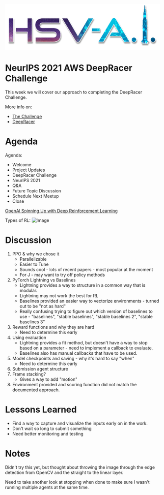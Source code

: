 ![HSV-AI Logo](https://github.com/HSV-AI/hugo-website/blob/master/static/images/logo_v9.png?raw=true)

# NeurIPS 2021 AWS DeepRacer Challenge

This week we will cover our approach to completing the DeepRacer Challenge.

More info on:
* [The Challenge](https://www.aicrowd.com/challenges/neurips-2021-aws-deepracer-ai-driving-olympics-challenge)
* [DeepRacer](https://aws.amazon.com/deepracer/)

# Agenda

Agenda:
- Welcome
- Project Updates
- DeepRacer Challenge
- NeurIPS 2021
- Q&A
- Future Topic Discussion
- Schedule Next Meetup
- Close

[OpenAI Spinning Up with Deep Reinforcement Learning](https://spinningup.openai.com/en/latest)

Types of RL:
![Image](https://spinningup.openai.com/en/latest/_images/rl_algorithms_9_15.svg)

# Discussion


1. PPO & why we chose it
    * Parallelizable
    * Easier to Tune
    * Sounds cool - lots of recent papers - most popular at the moment
    * For J - may want to try off policy methods
2. PyTorch Lightning vs Baselines
    * Lightning provides a way to structure in a common way that is modular.
    * Lightning may not work the best for RL
    * Baselines provided an easier way to vectorize environments - turned out to be "not as hard"
    * Really confusing trying to figure out which version of baselines to use - "baselines", "stable baselines", "stable baselines 2", "stable baselines 3"
3. Reward functions and why they are hard
    * Need to determine this early
4. Using evaluation
    * Lightning provides a fit method, but doesn't have a way to stop based on a parameter - need to implement a callback to evaluate.
    * Baselines also has manual callbacks that have to be used.
5. Model checkpoints and saving - why it's hard to say "when"
    * Need to determine this early
6. Submission agent structure
7. Frame stacking?
    * Gives a way to add "motion"
8. Environment provided and scoring function did not match the documented approach.

# Lessons Learned

* Find a way to capture and visualize the inputs early on in the work.
* Don't wait so long to submit something
* Need better monitoring and testing

# Notes

Didn't try this yet, but thought about throwing the image through the edge detection from OpenCV and the straight to the linear layer.

Need to take another look at stopping when done to make sure I wasn't running multiple agents at the same time.
